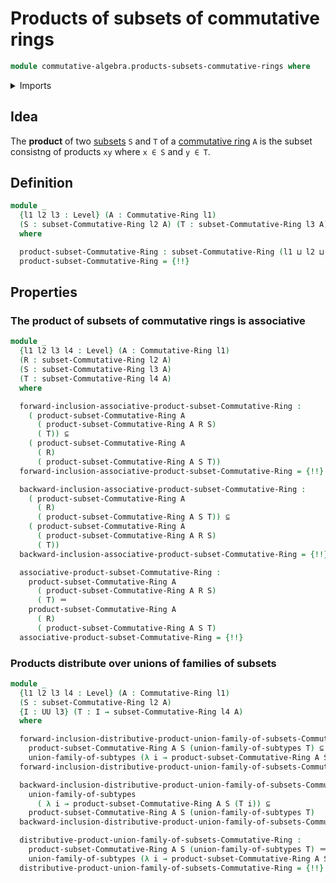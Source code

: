 # Products of subsets of commutative rings

```agda
module commutative-algebra.products-subsets-commutative-rings where
```

<details><summary>Imports</summary>

```agda
open import commutative-algebra.commutative-rings
open import commutative-algebra.subsets-commutative-rings

open import foundation.identity-types
open import foundation.subtypes
open import foundation.unions-subtypes
open import foundation.universe-levels

open import ring-theory.products-subsets-rings
```

</details>

## Idea

The **product** of two
[subsets](commutative-algebra.subsets-commutative-rings.md) `S` and `T` of a
[commutative ring](commutative-algebra.commutative-rings.md) `A` is the subset
consistng of products `xy` where `x ∈ S` and `y ∈ T`.

## Definition

```agda
module _
  {l1 l2 l3 : Level} (A : Commutative-Ring l1)
  (S : subset-Commutative-Ring l2 A) (T : subset-Commutative-Ring l3 A)
  where

  product-subset-Commutative-Ring : subset-Commutative-Ring (l1 ⊔ l2 ⊔ l3) A
  product-subset-Commutative-Ring = {!!}
```

## Properties

### The product of subsets of commutative rings is associative

```agda
module _
  {l1 l2 l3 l4 : Level} (A : Commutative-Ring l1)
  (R : subset-Commutative-Ring l2 A)
  (S : subset-Commutative-Ring l3 A)
  (T : subset-Commutative-Ring l4 A)
  where

  forward-inclusion-associative-product-subset-Commutative-Ring :
    ( product-subset-Commutative-Ring A
      ( product-subset-Commutative-Ring A R S)
      ( T)) ⊆
    ( product-subset-Commutative-Ring A
      ( R)
      ( product-subset-Commutative-Ring A S T))
  forward-inclusion-associative-product-subset-Commutative-Ring = {!!}

  backward-inclusion-associative-product-subset-Commutative-Ring :
    ( product-subset-Commutative-Ring A
      ( R)
      ( product-subset-Commutative-Ring A S T)) ⊆
    ( product-subset-Commutative-Ring A
      ( product-subset-Commutative-Ring A R S)
      ( T))
  backward-inclusion-associative-product-subset-Commutative-Ring = {!!}

  associative-product-subset-Commutative-Ring :
    product-subset-Commutative-Ring A
      ( product-subset-Commutative-Ring A R S)
      ( T) ＝
    product-subset-Commutative-Ring A
      ( R)
      ( product-subset-Commutative-Ring A S T)
  associative-product-subset-Commutative-Ring = {!!}
```

### Products distribute over unions of families of subsets

```agda
module _
  {l1 l2 l3 l4 : Level} (A : Commutative-Ring l1)
  (S : subset-Commutative-Ring l2 A)
  {I : UU l3} (T : I → subset-Commutative-Ring l4 A)
  where

  forward-inclusion-distributive-product-union-family-of-subsets-Commutative-Ring :
    product-subset-Commutative-Ring A S (union-family-of-subtypes T) ⊆
    union-family-of-subtypes (λ i → product-subset-Commutative-Ring A S (T i))
  forward-inclusion-distributive-product-union-family-of-subsets-Commutative-Ring = {!!}

  backward-inclusion-distributive-product-union-family-of-subsets-Commutative-Ring :
    union-family-of-subtypes
      ( λ i → product-subset-Commutative-Ring A S (T i)) ⊆
    product-subset-Commutative-Ring A S (union-family-of-subtypes T)
  backward-inclusion-distributive-product-union-family-of-subsets-Commutative-Ring = {!!}

  distributive-product-union-family-of-subsets-Commutative-Ring :
    product-subset-Commutative-Ring A S (union-family-of-subtypes T) ＝
    union-family-of-subtypes (λ i → product-subset-Commutative-Ring A S (T i))
  distributive-product-union-family-of-subsets-Commutative-Ring = {!!}
```
